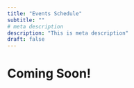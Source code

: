 ```yaml
---
title: "Events Schedule"
subtitle: ""
# meta description
description: "This is meta description"
draft: false
---
```


# Coming Soon!

